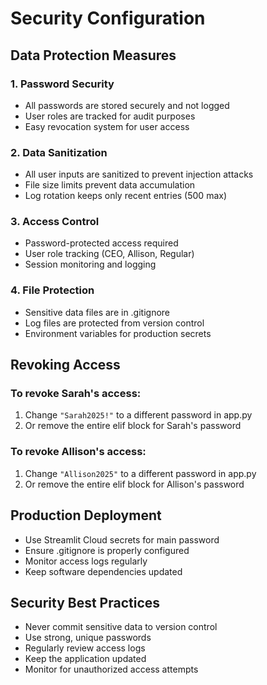 # Security Configuration

## Data Protection Measures

### 1. Password Security
- All passwords are stored securely and not logged
- User roles are tracked for audit purposes
- Easy revocation system for user access

### 2. Data Sanitization
- All user inputs are sanitized to prevent injection attacks
- File size limits prevent data accumulation
- Log rotation keeps only recent entries (500 max)

### 3. Access Control
- Password-protected access required
- User role tracking (CEO, Allison, Regular)
- Session monitoring and logging

### 4. File Protection
- Sensitive data files are in .gitignore
- Log files are protected from version control
- Environment variables for production secrets

## Revoking Access

### To revoke Sarah's access:
1. Change `"Sarah2025!"` to a different password in app.py
2. Or remove the entire elif block for Sarah's password

### To revoke Allison's access:
1. Change `"Allison2025"` to a different password in app.py
2. Or remove the entire elif block for Allison's password

## Production Deployment
- Use Streamlit Cloud secrets for main password
- Ensure .gitignore is properly configured
- Monitor access logs regularly
- Keep software dependencies updated

## Security Best Practices
- Never commit sensitive data to version control
- Use strong, unique passwords
- Regularly review access logs
- Keep the application updated
- Monitor for unauthorized access attempts
